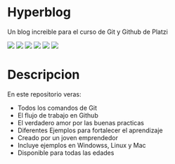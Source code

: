 
# Hyperblog
Un blog increible para el curso de Git y Github de Platzi 

![](https://img.shields.io/github/stars/pandao/editor.md.svg)
![](https://img.shields.io/github/forks/pandao/editor.md.svg) 
![](https://img.shields.io/github/tag/pandao/editor.md.svg) 
![](https://img.shields.io/github/release/pandao/editor.md.svg) 
![](https://img.shields.io/github/issues/pandao/editor.md.svg) 
![](https://img.shields.io/bower/v/editor.md.svg)

Descripcion
============
En este repositorio veras:
- Todos los comandos de Git
- El flujo de trabajo en Github 
- El verdadero amor por las buenas practicas
- Diferentes Ejemplos para fortalecer el aprendizaje 
- Creado por un joven emprendedor 
- Incluye ejemplos en Windowss, Linux y Mac
- Disponible para todas las edades   